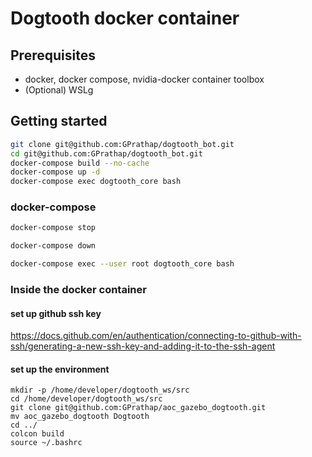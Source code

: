 # Dogtooth docker container 

## Prerequisites

* docker, docker compose, nvidia-docker container toolbox 
* (Optional) WSLg

## Getting started

```bash
git clone git@github.com:GPrathap/dogtooth_bot.git
cd git@github.com:GPrathap/dogtooth_bot.git
docker-compose build --no-cache
docker-compose up -d
docker-compose exec dogtooth_core bash
```

### docker-compose

```bash
docker-compose stop
```

```bash
docker-compose down
```

```bash
docker-compose exec --user root dogtooth_core bash
```

### Inside the docker container 
#### set up github ssh key 
https://docs.github.com/en/authentication/connecting-to-github-with-ssh/generating-a-new-ssh-key-and-adding-it-to-the-ssh-agent 

#### set up the environment 
    mkdir -p /home/developer/dogtooth_ws/src 
    cd /home/developer/dogtooth_ws/src 
    git clone git@github.com:GPrathap/aoc_gazebo_dogtooth.git 
    mv aoc_gazebo_dogtooth Dogtooth
    cd ../
    colcon build 
    source ~/.bashrc 

